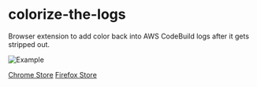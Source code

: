 # colorize-the-logs
Browser extension to add color back into AWS CodeBuild logs after it gets stripped out. 

![Example](https://addons.cdn.mozilla.net/user-media/previews/full/228/228636.png?modified=1574625719)

[Chrome Store](https://chrome.google.com/webstore/detail/colorize-the-logs/mobkdmnncoiccdekgjjkkkdjoaankdbb)
[Firefox Store](https://addons.mozilla.org/en-US/firefox/addon/colorize-the-logs/)

